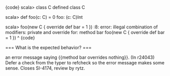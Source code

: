 {code}
scala> class C
defined class C

scala> def foo(c: C) = 0
foo: (c: C)Int

scala> foo(new C { override def bar = 1 })
<console>:8: error: illegal combination of modifiers: private and override for: method bar
       foo(new C { override def bar = 1 })
                                ^
{code} 

=== What is the expected behavior? ===

an error message saying {{method bar overrides nothing}}.
(In r24043) Defer a check from the typer to refcheck so the error message
makes some sense.  Closes SI-4174, review by rytz.
